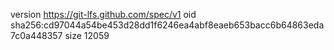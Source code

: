 version https://git-lfs.github.com/spec/v1
oid sha256:cd97044a54be453d28dd1f6246ea4abf8eaeb653bacc6b64863eda7c0a448357
size 12059
